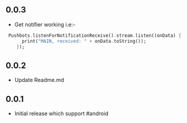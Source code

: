 ## 0.0.3

* Get notifier working i.e:- 

```dart
 Pushbots.listenForNotificationReceive().stream.listen((onData) {
      print("MAIN, received: " + onData.toString());
    });
```
## 0.0.2

* Update Readme.md

## 0.0.1

* Initial release which support #android

